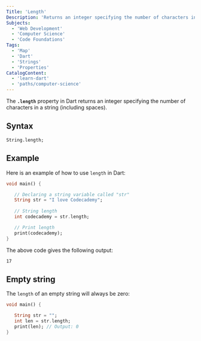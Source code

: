 ```yaml
---
Title: 'Length'
Description: 'Returns an integer specifying the number of characters in a string.'
Subjects:
  - 'Web Development'
  - 'Computer Science'
  - 'Code Foundations'
Tags:
  - 'Map'
  - 'Dart'
  - 'Strings'
  - 'Properties'
CatalogContent:
  - 'learn-dart'
  - 'paths/computer-science'
---
```


The **`.length`** property in Dart returns an integer specifying the number of characters in a string (including spaces).

## Syntax

```pseudo
String.length;
```

## Example

Here is an example of how to use `length` in Dart:

```dart
void main() {

   // Declaring a string variable called "str"
   String str = "I love Codecademy";
   
   // String length
   int codecademy = str.length;

   // Print length
   print(codecademy);
}
```

The above code gives the following output:

```shell
17
```

## Empty string

The `length` of an empty string will always be zero:

```dart
void main() {

   String str = "";
   int len = str.length;
   print(len); // Output: 0
}
```